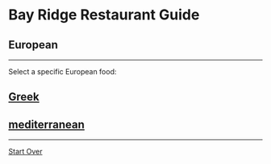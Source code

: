 # Bay Ridge Restaurant Guide
## European
---
Select a specific European food:
## [Greek](greek.md)
## [mediterranean](mediterranean.md)
---
[Start Over](../home.md)
